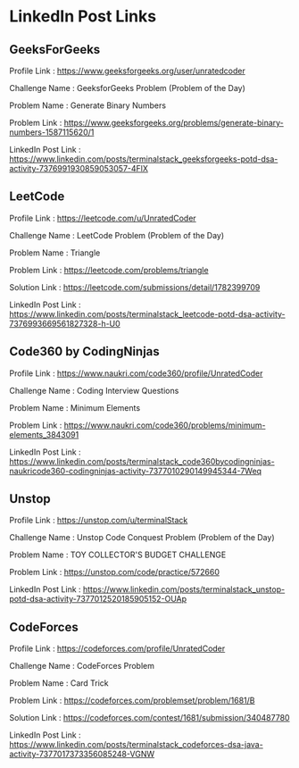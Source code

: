 # LinkedIn Post Links

## GeeksForGeeks

Profile Link : https://www.geeksforgeeks.org/user/unratedcoder

Challenge Name : GeeksforGeeks Problem (Problem of the Day)

Problem Name : Generate Binary Numbers

Problem Link : https://www.geeksforgeeks.org/problems/generate-binary-numbers-1587115620/1

LinkedIn Post Link : https://www.linkedin.com/posts/terminalstack_geeksforgeeks-potd-dsa-activity-7376991930859053057-4FlX

## LeetCode

Profile Link : https://leetcode.com/u/UnratedCoder

Challenge Name : LeetCode Problem (Problem of the Day)

Problem Name : Triangle

Problem Link : https://leetcode.com/problems/triangle

Solution Link : https://leetcode.com/submissions/detail/1782399709

LinkedIn Post Link : https://www.linkedin.com/posts/terminalstack_leetcode-potd-dsa-activity-7376993669561827328-h-U0

## Code360 by CodingNinjas

Profile Link : https://www.naukri.com/code360/profile/UnratedCoder

Challenge Name : Coding Interview Questions

Problem Name : Minimum Elements

Problem Link : https://www.naukri.com/code360/problems/minimum-elements_3843091

LinkedIn Post Link : https://www.linkedin.com/posts/terminalstack_code360bycodingninjas-naukricode360-codingninjas-activity-7377010290149945344-7Weq

## Unstop

Profile Link : https://unstop.com/u/terminalStack

Challenge Name : Unstop Code Conquest Problem (Problem of the Day)

Problem Name : TOY COLLECTOR'S BUDGET CHALLENGE

Problem Link : https://unstop.com/code/practice/572660

LinkedIn Post Link : https://www.linkedin.com/posts/terminalstack_unstop-potd-dsa-activity-7377012520185905152-OUAp

## CodeForces

Profile Link : https://codeforces.com/profile/UnratedCoder

Challenge Name : CodeForces Problem

Problem Name : Card Trick

Problem Link : https://codeforces.com/problemset/problem/1681/B

Solution Link : https://codeforces.com/contest/1681/submission/340487780

LinkedIn Post Link : https://www.linkedin.com/posts/terminalstack_codeforces-dsa-java-activity-7377017373356085248-VGNW
